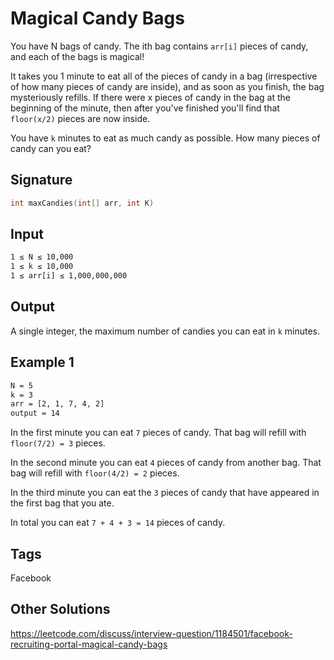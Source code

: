 # Magical Candy Bags

You have N bags of candy. The ith bag contains `arr[i]` pieces of candy, and each of the bags is magical!

It takes you 1 minute to eat all of the pieces of candy in a bag (irrespective of how many pieces of candy are inside), and as soon as you finish, the bag mysteriously refills. If there were x pieces of candy in the bag at the beginning of the minute, then after you've finished you'll find that `floor(x/2)` pieces are now inside.

You have `k` minutes to eat as much candy as possible. How many pieces of candy can you eat?

## Signature

```c++
int maxCandies(int[] arr, int K)
```

## Input

```txt
1 ≤ N ≤ 10,000
1 ≤ k ≤ 10,000
1 ≤ arr[i] ≤ 1,000,000,000
```

## Output

A single integer, the maximum number of candies you can eat in `k` minutes.

## Example 1

```txt
N = 5
k = 3
arr = [2, 1, 7, 4, 2]
output = 14
```

In the first minute you can eat `7` pieces of candy. That bag will refill with `floor(7/2) = 3` pieces.

In the second minute you can eat `4` pieces of candy from another bag. That bag will refill with `floor(4/2) = 2` pieces.

In the third minute you can eat the `3` pieces of candy that have appeared in the first bag that you ate.

In total you can eat `7 + 4 + 3 = 14` pieces of candy.

## Tags

Facebook

## Other Solutions

https://leetcode.com/discuss/interview-question/1184501/facebook-recruiting-portal-magical-candy-bags
